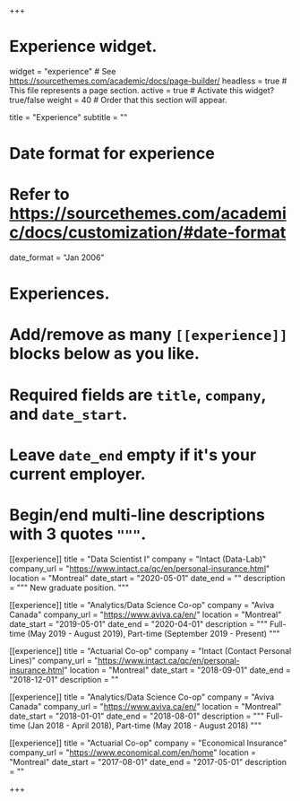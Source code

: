 +++
# Experience widget.
widget = "experience"  # See https://sourcethemes.com/academic/docs/page-builder/
headless = true  # This file represents a page section.
active = true  # Activate this widget? true/false
weight = 40  # Order that this section will appear.

title = "Experience"
subtitle = ""

# Date format for experience
#   Refer to https://sourcethemes.com/academic/docs/customization/#date-format
date_format = "Jan 2006"

# Experiences.
#   Add/remove as many `[[experience]]` blocks below as you like.
#   Required fields are `title`, `company`, and `date_start`.
#   Leave `date_end` empty if it's your current employer.
#   Begin/end multi-line descriptions with 3 quotes `"""`.
[[experience]]
  title = "Data Scientist I"
  company = "Intact (Data-Lab)"
  company_url = "https://www.intact.ca/qc/en/personal-insurance.html"
  location = "Montreal"
  date_start = "2020-05-01"
  date_end = ""
  description = """
  New graduate position.
  """

[[experience]]
  title = "Analytics/Data Science Co-op"
  company = "Aviva Canada"
  company_url = "https://www.aviva.ca/en/"
  location = "Montreal"
  date_start = "2019-05-01"
  date_end = "2020-04-01"
  description = """
  Full-time (May 2019 - August 2019), Part-time (September 2019 - Present)
  """

[[experience]]
  title = "Actuarial Co-op"
  company = "Intact (Contact Personal Lines)"
  company_url = "https://www.intact.ca/qc/en/personal-insurance.html"
  location = "Montreal"
  date_start = "2018-09-01"
  date_end = "2018-12-01"
  description = ""

[[experience]]
  title = "Analytics/Data Science Co-op"
  company = "Aviva Canada"
  company_url = "https://www.aviva.ca/en/"
  location = "Montreal"
  date_start = "2018-01-01"
  date_end = "2018-08-01"
  description = """
  Full-time (Jan 2018 - April 2018), Part-time (May 2018 - August 2018)
  """


[[experience]]
  title = "Actuarial Co-op"
  company = "Economical Insurance"
  company_url = "https://www.economical.com/en/home"
  location = "Montreal"
  date_start = "2017-08-01"
  date_end = "2017-05-01"
  description = ""

+++
